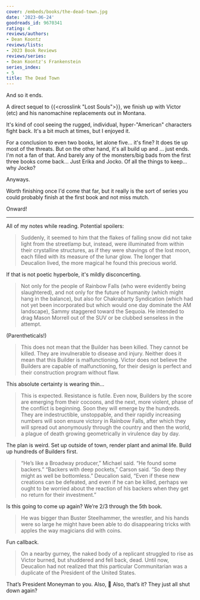 ```yaml
---
cover: /embeds/books/the-dead-town.jpg
date: '2023-06-24'
goodreads_id: 9670341
rating: 4
reviews/authors:
- Dean Koontz
reviews/lists:
- 2023 Book Reviews
reviews/series:
- Dean Koontz's Frankenstein
series_index:
- 5
title: The Dead Town
---
```

And so it ends. 

A direct sequel to {{<crosslink "Lost Souls">}}, we finish up with Victor (etc) and his nanomachine replacements out in Montana. 

It's kind of cool seeing the rugged, individual, hyper-"American" characters fight back. It's a bit much at times, but I enjoyed it. 

For a conclusion to even two books, let alone five... it's fine? It does tie up most of the threats. But on the other hand, it's all build up and ... just ends. I'm not a fan of that. And barely any of the monsters/big bads from the first three books come back... Just Erika and Jocko. Of all the things to keep... why Jocko? 

Anyways. 

Worth finishing once I'd come that far, but it really is the sort of series you could probably finish at the first book and not miss mutch. 

Onward!

<!--more-->

---

All of my notes while reading. Potential spoilers: 

> Suddenly, it seemed to him that the flakes of falling snow did not take light from the streetlamp but, instead, were illuminated from within their crystalline structures, as if they were shavings of the lost moon, each filled with its measure of the lunar glow. The longer that Deucalion lived, the more magical he found this precious world.

If that is not poetic hyperbole, it's mildly disconcerting.

> Not only for the people of Rainbow Falls (who were evidently being slaughtered), and not only for the future of humanity (which might hang in the balance), but also for Chakrabarty Syndication (which had not yet been incorporated but which would one day dominate the AM landscape), Sammy staggered toward the Sequoia. He intended to drag Mason Morrell out of the SUV or be clubbed senseless in the attempt.

(Parentheticals!)

> This does not mean that the Builder has been killed. They cannot be killed. They are invulnerable to disease and injury. Neither does it mean that this Builder is malfunctioning. Victor does not believe the Builders are capable of malfunctioning, for their design is perfect and their construction program without flaw.

This absolute certainty is wearing thin…

> This is expected. Resistance is futile. Even now, Builders by the score are emerging from their cocoons, and the next, more violent, phase of the conflict is beginning. Soon they will emerge by the hundreds. They are indestructible, unstoppable, and their rapidly increasing numbers will soon ensure victory in Rainbow Falls, after which they will spread out anonymously through the country and then the world, a plague of death growing geometrically in virulence day by day.

The plan is weird. Set up outside of town, render plant and animal life. Build up hundreds of Builders first.

> “He’s like a Broadway producer,” Michael said. “He found some backers.” “Backers with deep pockets,” Carson said. “So deep they might as well be bottomless.” Deucalion said, “Even if these new creations can be defeated, and even if he can be killed, perhaps we ought to be worried about the reaction of his backers when they get no return for their investment.”

Is this going to come up again? We’re 2/3 through the 5th book.

> He was bigger than Buster Steelhammer, the wrestler, and his hands were so large he might have been able to do disappearing tricks with apples the way magicians did with coins.

Fun callback.

> On a nearby gurney, the naked body of a replicant struggled to rise as Victor burned, but shuddered and fell back, dead. Until now, Deucalion had not realized that this particular Communitarian was a duplicate of the President of the United States.

That’s President Moneyman to you. Also, :shrug: Also, that’s it? They just all shut down again?